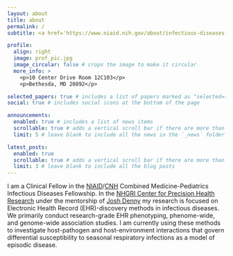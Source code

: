 ```yaml
---
layout: about
title: about
permalink: /
subtitle: <a href='https://www.niaid.nih.gov/about/infectious-diseases-fellowship-research-training'>NIAID</a> Med-Peds ID Fellow Doing EHR Informatics Research at <a href='[https://www.genome.gov/](https://www.genome.gov/about-nhgri/Division-of-Intramural-Research/Center-for-Precision-Health-Research)'>NHGRI</a> | Driven by data, music, bicycle

profile:
  align: right
  image: prof_pic.jpg
  image_circular: false # crops the image to make it circular
  more_info: >
    <p>10 Center Drive Room 12C103</p>
    <p>Bethesda, MD 20892</p>

selected_papers: true # includes a list of papers marked as "selected={true}"
social: true # includes social icons at the bottom of the page

announcements:
  enabled: true # includes a list of news items
  scrollable: true # adds a vertical scroll bar if there are more than 3 news items
  limit: 5 # leave blank to include all the news in the `_news` folder

latest_posts:
  enabled: true
  scrollable: true # adds a vertical scroll bar if there are more than 3 new posts items
  limit: 3 # leave blank to include all the blog posts
---
```


I am a Clinical Fellow in the [NIAID](https://www.niaid.nih.gov/)/[CNH](https://www.childrensnational.org/) Combined Medicine-Pediatrics Infectious Diseases Fellowship. In the [NHGRI Center for Precision Health Research](https://www.genome.gov/about-nhgri/Division-of-Intramural-Research/Center-for-Precision-Health-Research) under the mentorship of [Josh Denny](https://www.genome.gov/staff/Joshua-Denny-MD-MS) my research is focused on Electronic Health Record (EHR)-discovery methods in infectious diseases. We primarily conduct research-grade EHR phenotyping, phenome-wide, and genome-wide association studies. I am currently using these methods to investigate host-pathogen and host-environment interactions that govern differential susceptibility to seasonal respiratory infections as a model of episodic disease.
